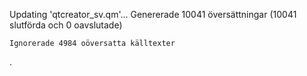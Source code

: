 
Updating 'qtcreator_sv.qm'...
    Genererade 10041 översättningar (10041 slutförda och 0 oavslutade)
    
    Ignorerade 4984 oöversatta källtexter

.
